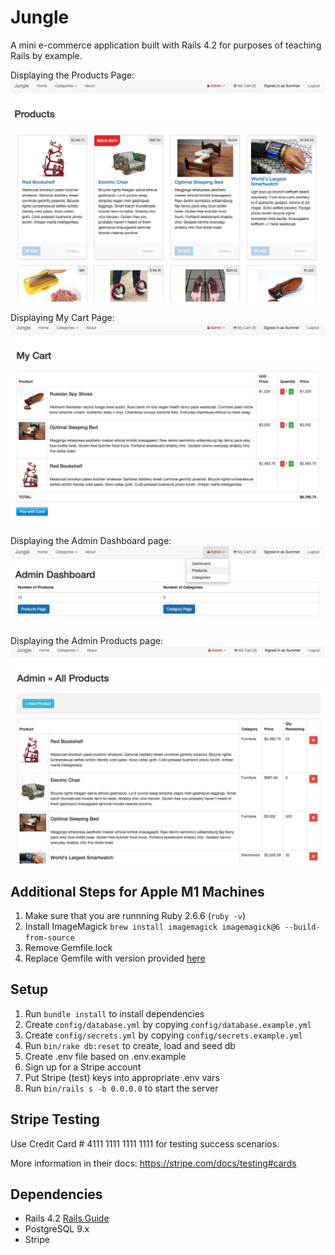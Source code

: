 # Jungle

A mini e-commerce application built with Rails 4.2 for purposes of teaching Rails by example.

Displaying the Products Page:
!["Product Page"](https://github.com/eppalea/Jungle/blob/master/docs/Jungle%20-%20Products%20Page.png?raw=true)


Displaying My Cart Page:
!["My Cart Page"](https://github.com/eppalea/Jungle/blob/master/docs/Jungle%20-%20My%20Cart%20Page.png?raw=true)


Displaying the Admin Dashboard page:
!["Admin Dashboard Page"](https://github.com/eppalea/Jungle/blob/master/docs/Jungle%20-%20Admin%20Dashboard%20Page.png?raw=true)


Displaying the Admin Products page:
!["Admin Product Page"](https://github.com/eppalea/Jungle/blob/master/docs/Jungle%20-%20Admin%20Products%20Page.png?raw=true)


## Additional Steps for Apple M1 Machines

1. Make sure that you are runnning Ruby 2.6.6 (`ruby -v`)
1. Install ImageMagick `brew install imagemagick imagemagick@6 --build-from-source`
2. Remove Gemfile.lock
3. Replace Gemfile with version provided [here](https://gist.githubusercontent.com/FrancisBourgouin/831795ae12c4704687a0c2496d91a727/raw/ce8e2104f725f43e56650d404169c7b11c33a5c5/Gemfile)

## Setup

1. Run `bundle install` to install dependencies
2. Create `config/database.yml` by copying `config/database.example.yml`
3. Create `config/secrets.yml` by copying `config/secrets.example.yml`
4. Run `bin/rake db:reset` to create, load and seed db
5. Create .env file based on .env.example
6. Sign up for a Stripe account
7. Put Stripe (test) keys into appropriate .env vars
8. Run `bin/rails s -b 0.0.0.0` to start the server

## Stripe Testing

Use Credit Card # 4111 1111 1111 1111 for testing success scenarios.

More information in their docs: <https://stripe.com/docs/testing#cards>

## Dependencies

* Rails 4.2 [Rails Guide](http://guides.rubyonrails.org/v4.2/)
* PostgreSQL 9.x
* Stripe

